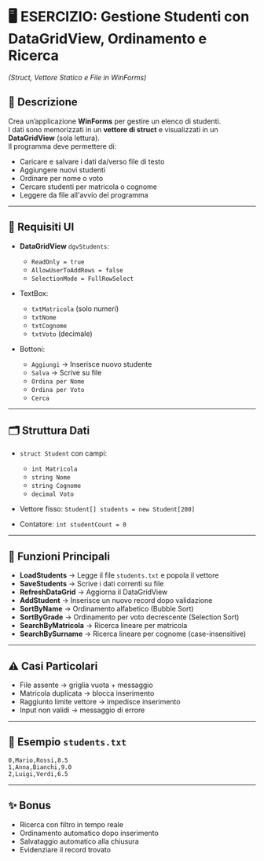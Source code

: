 # 🖥️ ESERCIZIO: Gestione Studenti con DataGridView, Ordinamento e Ricerca  
*(Struct, Vettore Statico e File in WinForms)*

## 📄 Descrizione  
Crea un’applicazione **WinForms** per gestire un elenco di studenti.  
I dati sono memorizzati in un **vettore di struct** e visualizzati in un **DataGridView** (sola lettura).  
Il programma deve permettere di:

- Caricare e salvare i dati da/verso file di testo  
- Aggiungere nuovi studenti  
- Ordinare per nome o voto  
- Cercare studenti per matricola o cognome  
- Leggere da file all'avvio del programma

---

## 📌 Requisiti UI

- **DataGridView** `dgvStudents`:  
  - `ReadOnly = true`  
  - `AllowUserToAddRows = false`  
  - `SelectionMode = FullRowSelect`  

- TextBox:  
  - `txtMatricola` (solo numeri)  
  - `txtNome`  
  - `txtCognome`  
  - `txtVoto` (decimale)  

- Bottoni:  
  - `Aggiungi` → Inserisce nuovo studente  
  - `Salva` → Scrive su file  
  - `Ordina per Nome`  
  - `Ordina per Voto`  
  - `Cerca`  

---

## 🗂 Struttura Dati

- `struct Student` con campi:
  - `int Matricola`
  - `string Nome`
  - `string Cognome`
  - `decimal Voto`

- Vettore fisso: `Student[] students = new Student[200]`  
- Contatore: `int studentCount = 0`

---

## 🔁 Funzioni Principali

- **LoadStudents** → Legge il file `students.txt` e popola il vettore  
- **SaveStudents** → Scrive i dati correnti su file  
- **RefreshDataGrid** → Aggiorna il DataGridView  
- **AddStudent** → Inserisce un nuovo record dopo validazione  
- **SortByName** → Ordinamento alfabetico (Bubble Sort)  
- **SortByGrade** → Ordinamento per voto decrescente (Selection Sort)  
- **SearchByMatricola** → Ricerca lineare per matricola  
- **SearchBySurname** → Ricerca lineare per cognome (case-insensitive)

---

## ⚠️ Casi Particolari

- File assente → griglia vuota + messaggio  
- Matricola duplicata → blocca inserimento  
- Raggiunto limite vettore → impedisce inserimento  
- Input non validi → messaggio di errore  

---

## 📂 Esempio `students.txt`

```
0,Mario,Rossi,8.5
1,Anna,Bianchi,9.0
2,Luigi,Verdi,6.5
```

---

## ✨ Bonus

- Ricerca con filtro in tempo reale  
- Ordinamento automatico dopo inserimento  
- Salvataggio automatico alla chiusura  
- Evidenziare il record trovato  
